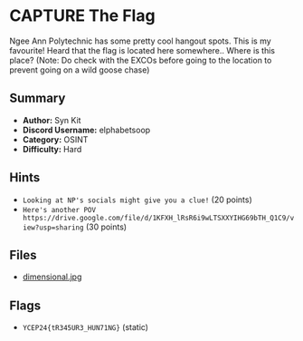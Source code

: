 # CAPTURE The Flag
Ngee Ann Polytechnic has some pretty cool hangout spots. This is my favourite! Heard that the flag is located here somewhere.. Where is this place? (Note: Do check with the EXCOs before going to the location to prevent going on a wild goose chase)

## Summary
- **Author:** Syn Kit
- **Discord Username:** elphabetsoop 
- **Category:** OSINT
- **Difficulty:** Hard

## Hints
- `Looking at NP's socials might give you a clue!` (20 points)
- `Here's another POV https://drive.google.com/file/d/1KFXH_lRsR6i9wLTSXXYIHG69bTH_Q1C9/view?usp=sharing` (30 points)

## Files
- [dimensional.jpg](dist/dimensional.jpg)
  
## Flags
- `YCEP24{tR345UR3_HUN71NG}` (static)
